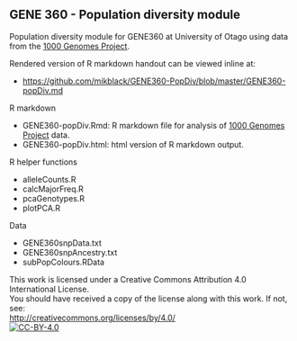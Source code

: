 ## GENE 360 - Population diversity module

Population diversity module for GENE360 at University of Otago using data from the [1000 Genomes Project](http://www.1000genomes.org/).

Rendered version of R markdown handout can be viewed inline at:
 - https://github.com/mikblack/GENE360-PopDiv/blob/master/GENE360-popDiv.md

R markdown
 - GENE360-popDiv.Rmd: R markdown file for analysis of [1000 Genomes Project](http://www.1000genomes.org/) data.
 - GENE360-popDiv.html: html version of R markdown output.

R helper functions
 - alleleCounts.R
 - calcMajorFreq.R
 - pcaGenotypes.R
 - plotPCA.R

Data
 - GENE360snpData.txt
 - GENE360snpAncestry.txt
 - subPopColours.RData

This work is licensed under a Creative Commons Attribution 4.0 International License.<BR>
You should have received a copy of the license along with this work. If not, see:<BR>
http://creativecommons.org/licenses/by/4.0/
<a href="http://creativecommons.org/licenses/by/4.0/"> 	
	<img alt="CC-BY-4.0" src="https://upload.wikimedia.org/wikipedia/commons/5/5b/Cc-by-icon.png" />
</a>
